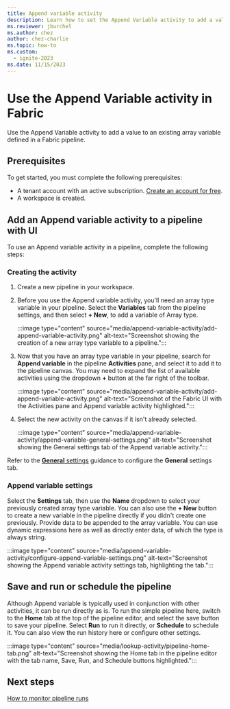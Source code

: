 ```yaml
---
title: Append variable activity
description: Learn how to set the Append Variable activity to add a value to an existing array variable defined in Fabric pipeline.
ms.reviewer: jburchel
ms.author: chez
author: chez-charlie
ms.topic: how-to
ms.custom:
  - ignite-2023
ms.date: 11/15/2023
---
```


# Use the Append Variable activity in Fabric

Use the Append Variable activity to add a value to an existing array variable defined in a Fabric pipeline.

## Prerequisites

To get started, you must complete the following prerequisites:

- A tenant account with an active subscription. [Create an account for free](../get-started/fabric-trial.md).
- A workspace is created.

## Add an Append variable activity to a pipeline with UI

To use an Append variable activity in a pipeline, complete the following steps:

### Creating the activity

1. Create a new pipeline in your workspace.
1. Before you use the Append variable activity, you'll need an array type variable in your pipeline. Select the **Variables** tab from the pipeline settings, and then select **+ New**, to add a variable of Array type.

   :::image type="content" source="media/append-variable-activity/add-append-variable-activity.png" alt-text="Screenshot showing the creation of a new array type variable to a pipeline.":::

1. Now that you have an array type variable in your pipeline, search for **Append variable** in the pipeline **Activities** pane, and select it to add it to the pipeline canvas. You may need to expand the list of available activities using the dropdown **+** button at the far right of the toolbar.

   :::image type="content" source="media/append-variable-activity/add-append-variable-activity.png" alt-text="Screenshot of the Fabric UI with the Activities pane and Append variable activity highlighted.":::

1. Select the new activity on the canvas if it isn't already selected.

   :::image type="content" source="media/append-variable-activity/append-variable-general-settings.png" alt-text="Screenshot showing the General settings tab of the Append variable activity.":::

Refer to the [**General** settings](activity-overview.md#general-settings) guidance to configure the **General** settings tab.

### Append variable settings

Select the **Settings** tab, then use the **Name** dropdown to select your previously created array type variable. You can also use the **+ New** button to create a new variable in the pipeline directly if you didn't create one previously. Provide data to be appended to the array variable. You can use dynamic expressions here as well as directly enter data, of which the type is always string.

:::image type="content" source="media/append-variable-activity/configure-append-variable-settings.png" alt-text="Screenshot showing the Append variable activity settings tab, highlighting the tab.":::

## Save and run or schedule the pipeline

Although Append variable is typically used in conjunction with other activities, it can be run directly as is. To run the simple pipeline here, switch to the **Home** tab at the top of the pipeline editor, and select the save button to save your pipeline.  Select **Run** to run it directly, or **Schedule** to schedule it.  You can also view the run history here or configure other settings.

:::image type="content" source="media/lookup-activity/pipeline-home-tab.png" alt-text="Screenshot showing the Home tab in the pipeline editor with the tab name, Save, Run, and Schedule buttons highlighted.":::

## Next steps

[How to monitor pipeline runs](monitor-pipeline-runs.md)
